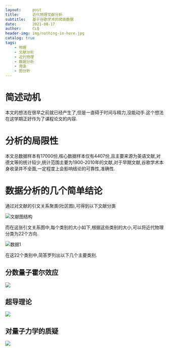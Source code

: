 ```yaml
---
layout:     post
title:      近代物理文献分析
subtitle:   基于谷歌学术的爬虫数据
date:       2021-08-17
author:     CLQ
header-img: img/nothing-in-here.jpg
catalog: true
tags:
    - 物理
    - 文献分析
    - 近代物理
    - 数据分析
    - 爬虫
    - 图分析
---
```


# 简述动机

本文的想法在很早之前就已经产生了,但是一直碍于时间与精力,没能动手.这个想法在这学期正好作为了课程论文的内容.

# 分析的局限性

本文总数据样本有17000份,核心数据样本仅有4407份,且主要来源为英语文献,对德文等的统计较少,统计范围主要为1900-2010年的文献,对于早期文献,谷歌学术本身收录并不全面,一定程度上会影响结论的可靠性,准确性.

# 数据分析的几个简单结论


通过对文献的引文关系聚类(社区图),可得到以下文献分类

![文献图结构](https://clq9920.github.io/draw/20210817/d-shuqutu.png)

而在这张引文关系图中,每个类别的大小如下,根据这些类别的大小,可以将近代物理分类为22个方向.

![数据1](https://clq9920.github.io/draw/20210817/d-wenxianhuafe.png)

在这22个类别中,简答罗列出以下几个主要类别.

## 分数量子霍尔效应


![](https://clq9920.github.io/draw/20210817/liazihuoer-crop.png)


## 超导理论

![](https://clq9920.github.io/draw/20210817/chaodao.png)


## 对量子力学的质疑

![](https://clq9920.github.io/draw/20210817/EPR-crop.png)









